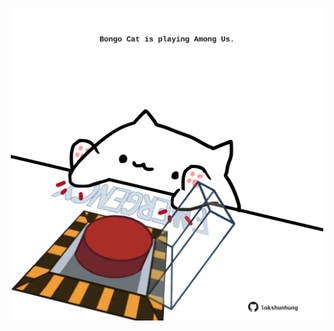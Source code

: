 <!-- built at 03/02/2024, 06:00:46 UTC -->
<p align="center">
  <img width="500" height="500" src="./ReadmeImage.svg">
</p>
